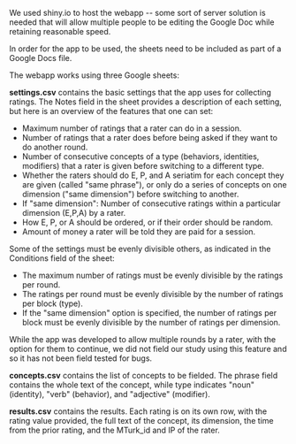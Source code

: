 We used shiny.io to host the webapp -- some sort of server solution is needed that will allow multiple people to be editing the Google Doc while retaining reasonable speed.

In order for the app to be used, the sheets need to be included as part of a Google Docs file.  

The webapp works using three Google sheets:

**settings.csv** contains the basic settings that the app uses for collecting ratings.  The Notes field in the sheet provides a description of each setting, but here is an overview of the features that one can set:

* Maximum number of ratings that a rater can do in a session.
* Number of ratings that a rater does before being asked if they want to do another round.
* Number of consecutive concepts of a type (behaviors, identities, modifiers) that a rater is given before switching to a different type.
* Whether the raters should do E, P, and A seriatim for each concept they are given (called "same phrase"), or only do a series of concepts on one dimension ("same dimension") before switching to another.
* If "same dimension": Number of consecutive ratings within a particular dimension (E,P,A) by a rater. 
* How E, P, or A should be ordered, or if their order should be random.
* Amount of money a rater will be told they are paid for a session.

Some of the settings must be evenly divisible others, as indicated in the Conditions field of the sheet:

* The maximum number of ratings must be evenly divisible by the ratings per round.
* The ratings per round must be evenly divisible by the number of ratings per block (type).
* If the "same dimension" option is specified, the number of ratings per block must be evenly divisible by the number of ratings per dimension.

While the app was developed to allow multiple rounds by a rater, with the option for them to continue, we did not field our study using this feature and so it has not been field tested for bugs.

**concepts.csv** contains the list of concepts to be fielded.  The phrase field contains the whole text of the concept, while type indicates "noun" (identity), "verb" (behavior), and "adjective" (modifier).

**results.csv** contains the results.  Each rating is on its own row, with the rating value provided, the full text of the concept, its dimension, the time from the prior rating, and the MTurk_id and IP of the rater.

